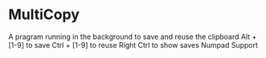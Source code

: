 # MultiCopy
A pragram running in the background to save and reuse the clipboard
Alt + [1-9] to save
Ctrl + [1-9] to reuse
Right Ctrl to show saves
Numpad Support
